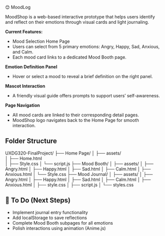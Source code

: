  😊 MoodLog

MoodShop is a web-based interactive prototype that helps users identify and reflect on their emotions through visual cards and light journaling.

 **Current Features:**

  - Mood Selection Home Page
  - Users can select from 5 primary emotions: Angry, Happy, Sad, Anxious, and Calm.
  - Each mood card links to a dedicated Mood Booth page.
  
 **Emotion Definition Panel**
  - Hover or select a mood to reveal a brief definition on the right panel.

 **Mascot Interaction**
  - A friendly visual guide offers prompts to support users’ self-awareness.

 **Page Navigation**
  - All mood cards are linked to their corresponding detail pages.
  - MoodShop logo navigates back to the Home Page for smooth interaction.

## Folder Structure
UXDG320-FinalProject/
├── Home Page/
│   ├── assets/             
│   ├── Home.html           
│   ├── Style.css
│   └── script.js
├── Mood Booth/
│   ├── assets/
│   ├── Angry.html
│   ├── Happy.html
│   ├── Sad.html
│   ├── Calm.html
│   ├── Anxious.html
│   └── Style.css
├── Mood Journal/
│   ├── assets/
│   ├── Angry.html
│   ├── Happy.html
│   ├── Sad.html
│   ├── Calm.html
│   ├── Anxious.html
│   ├── style.css
│   ├── script.js
│   └── styles.css

## 📌 To Do (Next Steps)

- Implement journal entry functionality
- Add localStorage to save reflections
- Complete Mood Booth subpages for all emotions
- Polish interactions using animation (Anime.js)
